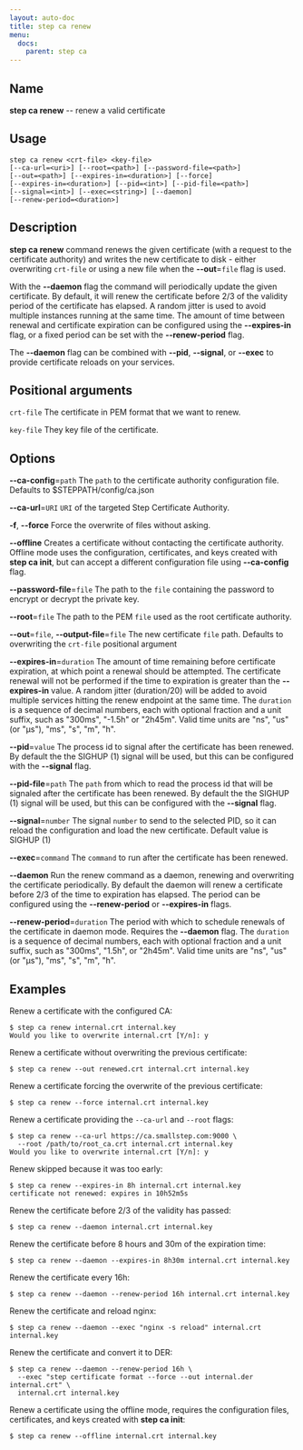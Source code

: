 ```yaml
---
layout: auto-doc
title: step ca renew
menu:
  docs:
    parent: step ca
---
```


## Name
**step ca renew** -- renew a valid certificate

## Usage

```raw
step ca renew <crt-file> <key-file>
[--ca-url=<uri>] [--root=<path>] [--password-file=<path>]
[--out=<path>] [--expires-in=<duration>] [--force]
[--expires-in=<duration>] [--pid=<int>] [--pid-file=<path>]
[--signal=<int>] [--exec=<string>] [--daemon]
[--renew-period=<duration>]
```

## Description


**step ca renew** command renews the given certificate (with a request to the
certificate authority) and writes the new certificate to disk - either overwriting
`crt-file` or using a new file when the **--out**=`file` flag is used.

With the **--daemon** flag the command will periodically update the given
certificate. By default, it will renew the certificate before 2/3 of the validity
period of the certificate has elapsed. A random jitter is used to avoid multiple
instances running at the same time. The amount of time between renewal and
certificate expiration can be configured using the **--expires-in** flag, or a
fixed period can be set with the **--renew-period** flag.

The **--daemon** flag can be combined with **--pid**, **--signal**, or **--exec**
to provide certificate reloads on your services.

## Positional arguments

`crt-file`
The certificate in PEM format that we want to renew.

`key-file`
They key file of the certificate.

## Options


**--ca-config**=`path`
The `path` to the certificate authority configuration file. Defaults to
$STEPPATH/config/ca.json

**--ca-url**=`URI`
`URI` of the targeted Step Certificate Authority.

**-f**, **--force**
Force the overwrite of files without asking.

**--offline**
Creates a certificate without contacting the certificate authority. Offline mode
uses the configuration, certificates, and keys created with **step ca init**,
but can accept a different configuration file using **--ca-config** flag.

**--password-file**=`file`
The path to the `file` containing the password to encrypt or decrypt the private key.

**--root**=`file`
The path to the PEM `file` used as the root certificate authority.

**--out**=`file`, **--output-file**=`file`
The new certificate `file` path. Defaults to overwriting the `crt-file` positional argument

**--expires-in**=`duration`
The amount of time remaining before certificate expiration,
at which point a renewal should be attempted. The certificate renewal will not
be performed if the time to expiration is greater than the **--expires-in** value.
A random jitter (duration/20) will be added to avoid multiple services hitting the
renew endpoint at the same time. The `duration` is a sequence of decimal numbers,
each with optional fraction and a unit suffix, such as "300ms", "-1.5h" or "2h45m".
Valid time units are "ns", "us" (or "µs"), "ms", "s", "m", "h".

**--pid**=`value`
The process id to signal after the certificate has been renewed. By default the
the SIGHUP (1) signal will be used, but this can be configured with the **--signal**
flag.

**--pid-file**=`path`
The `path` from which to read the process id that will be signaled after the certificate
has been renewed. By default the the SIGHUP (1) signal will be used, but this can be configured with the **--signal**
flag.

**--signal**=`number`
The signal `number` to send to the selected PID, so it can reload the
configuration and load the new certificate. Default value is SIGHUP (1)

**--exec**=`command`
The `command` to run after the certificate has been renewed.

**--daemon**
Run the renew command as a daemon, renewing and overwriting the certificate
periodically. By default the daemon will renew a certificate before 2/3 of the
time to expiration has elapsed. The period can be configured using the
**--renew-period** or **--expires-in** flags.

**--renew-period**=`duration`
The period with which to schedule renewals of the certificate in daemon mode.
Requires the **--daemon** flag. The `duration` is a sequence of decimal numbers,
each with optional fraction and a unit suffix, such as "300ms", "1.5h", or "2h45m".
Valid time units are "ns", "us" (or "µs"), "ms", "s", "m", "h".

## Examples

Renew a certificate with the configured CA:
```shell
$ step ca renew internal.crt internal.key
Would you like to overwrite internal.crt [Y/n]: y
```

Renew a certificate without overwriting the previous certificate:
```shell
$ step ca renew --out renewed.crt internal.crt internal.key
```

Renew a certificate forcing the overwrite of the previous certificate:
```shell
$ step ca renew --force internal.crt internal.key
```

Renew a certificate providing the `--ca-url` and `--root` flags:
```shell
$ step ca renew --ca-url https://ca.smallstep.com:9000 \
  --root /path/to/root_ca.crt internal.crt internal.key
Would you like to overwrite internal.crt [Y/n]: y
```

Renew skipped because it was too early:
```shell
$ step ca renew --expires-in 8h internal.crt internal.key
certificate not renewed: expires in 10h52m5s
```

Renew the certificate before 2/3 of the validity has passed:
```shell
$ step ca renew --daemon internal.crt internal.key
```

Renew the certificate before 8 hours and 30m of the expiration time:
```shell
$ step ca renew --daemon --expires-in 8h30m internal.crt internal.key
```

Renew the certificate every 16h:
```shell
$ step ca renew --daemon --renew-period 16h internal.crt internal.key
```

Renew the certificate and reload nginx:
```shell
$ step ca renew --daemon --exec "nginx -s reload" internal.crt internal.key
```

Renew the certificate and convert it to DER:
```shell
$ step ca renew --daemon --renew-period 16h \
  --exec "step certificate format --force --out internal.der internal.crt" \
  internal.crt internal.key
```

Renew a certificate using the offline mode, requires the configuration
files, certificates, and keys created with **step ca init**:
```shell
$ step ca renew --offline internal.crt internal.key
```

